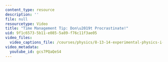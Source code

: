 ```yaml
---
content_type: resource
description: ''
file: null
resourcetype: Video
title: "Time Management Tip: Don\u2019t Procrastinate!"
uid: 9f1c6573-5b11-e085-5a89-f76c11f3ae05
video_files:
  video_captions_file: /courses/physics/8-13-14-experimental-physics-i-ii-junior-lab-fall-2016-spring-2017/instructor-insights/student-insights/time-management-tip-don2019t-procrastinate/gcs7PQaQeS4.vtt
video_metadata:
  youtube_id: gcs7PQaQeS4
---
```

